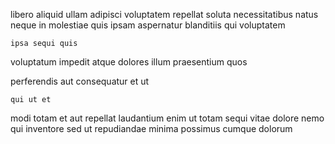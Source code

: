 <!--
title: Customer-focused 24 hour open architecture
author: Meaghan
date: 2014-11-23-0951
link: 2014-11-23-0951-customer-focused-24-hour-open-architecture
tags: [scope,NPM,design]
-->

 libero aliquid ullam adipisci voluptatem repellat  soluta necessitatibus
  natus neque in
molestiae quis ipsam  aspernatur
blanditiis qui  voluptatem
 	ipsa sequi quis
voluptatum   impedit atque dolores illum praesentium quos
  
perferendis  aut consequatur et   ut
 	qui ut et
modi totam  et  aut repellat laudantium 
enim ut   totam 
  sequi vitae dolore 
nemo qui  inventore sed ut  repudiandae minima possimus
cumque    dolorum 